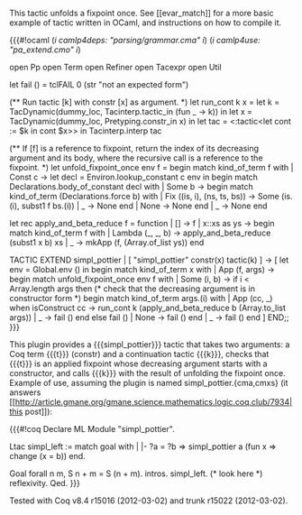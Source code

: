 This tactic unfolds a fixpoint once. See [[evar_match]] for a more basic example of tactic written in OCaml, and instructions on how to compile it.

{{{#!ocaml
(*i camlp4deps: "parsing/grammar.cma" i*)
(*i camlp4use: "pa_extend.cmo" i*)

open Pp
open Term
open Refiner
open Tacexpr
open Util

let fail () = tclFAIL 0 (str "not an expected form")

(** Run tactic [k] with constr [x] as argument. *)
let run_cont k x =
  let k = TacDynamic(dummy_loc, Tacinterp.tactic_in (fun _ -> k)) in
  let x = TacDynamic(dummy_loc, Pretyping.constr_in x) in
  let tac = <:tactic<let cont := $k in cont $x>> in
  Tacinterp.interp tac

(** If [f] is a reference to fixpoint, return the index of its
    decreasing argument and its body, where the recursive call is a
    reference to the fixpoint. *)
let unfold_fixpoint_once env f =
  begin match kind_of_term f with
    | Const c ->
      let decl = Environ.lookup_constant c env in
      begin match Declarations.body_of_constant decl with
        | Some b ->
          begin match kind_of_term (Declarations.force b) with
            | Fix ((is, i), (ns, ts, bs)) ->
              Some (is.(i), subst1 f bs.(i))
            | _ -> None
          end
        | None -> None
      end
    | _ -> None
  end

let rec apply_and_beta_reduce f = function
  | [] -> f
  | x::xs as ys ->
    begin match kind_of_term f with
      | Lambda (_, _, b) -> apply_and_beta_reduce (subst1 x b) xs
      | _ -> mkApp (f, (Array.of_list ys))
    end

TACTIC EXTEND simpl_pottier
  | [ "simpl_pottier" constr(x) tactic(k) ] ->
    [
      let env = Global.env () in
      begin match kind_of_term x with
        | App (f, args) ->
          begin match unfold_fixpoint_once env f with
            | Some (i, b) ->
              if i < Array.length args then
                (* check that the decreasing argument is in constructor form *)
                begin match kind_of_term args.(i) with
                  | App (cc, _) when isConstruct cc ->
                    run_cont k (apply_and_beta_reduce b (Array.to_list args))
                  | _ -> fail ()
                end
              else fail ()
            | None -> fail ()
          end
        | _ -> fail ()
      end
    ]
END;;
}}}

This plugin provides a {{{simpl_pottier}}} tactic that takes two arguments: a Coq term {{{t}}} (constr) and a continuation tactic {{{k}}}, checks that {{{t}}} is an applied fixpoint whose decreasing argument starts with a constructor, and calls {{{k}}} with the result of unfolding the fixpoint once. Example of use, assuming the plugin is named simpl_pottier.{cma,cmxs} (it answers [[http://article.gmane.org/gmane.science.mathematics.logic.coq.club/7934|this post]]):

{{{#!coq
Declare ML Module "simpl_pottier".

Ltac simpl_left :=
  match goal with
    | |- ?a = ?b => simpl_pottier a (fun x => change (x = b))
  end.

Goal forall n m, S n + m = S (n + m).
intros.
simpl_left. (* look here *)
reflexivity.
Qed.
}}}

Tested with Coq v8.4 r15016 (2012-03-02) and trunk r15022 (2012-03-02).
